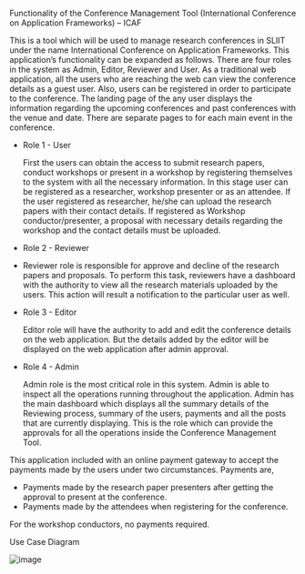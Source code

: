 Functionality of the Conference Management Tool (International Conference on Application Frameworks) – ICAF

This is a tool which will be used to manage research conferences in SLIIT under the name International Conference on Application Frameworks. This application’s functionality can be expanded as follows.
There are four roles in the system as Admin, Editor, Reviewer and User. As a traditional web application, all the users who are reaching the web can view the conference details as a guest user. Also, users can be registered in order to participate to the conference. The landing page of the any user displays the information regarding the upcoming conferences and past conferences with the venue and date. There are separate pages to for each main event in the conference.

- Role 1 - User

  First the users can obtain the access to submit research papers, conduct workshops or present in a workshop by registering themselves to the system with all the necessary information. In this stage user can be registered as a researcher, workshop presenter or as an attendee. If the user registered as researcher, he/she can upload the research papers with their contact details. If registered as Workshop conductor/presenter, a proposal with necessary details regarding the workshop and the contact details must be uploaded. 

- Role 2 - Reviewer
- 
  Reviewer role is responsible for approve and decline of the research papers and proposals. To perform this task, reviewers have a dashboard with the authority to view all the research materials uploaded by the users. This action will result a notification to the particular user as well.

- Role 3 - Editor

  Editor role will have the authority to add and edit the conference details on the web application. But the details added by the editor will be displayed on the web application after admin approval.

- Role 4 - Admin

  Admin role is the most critical role in this system. Admin is able to inspect all the operations running throughout the application. Admin has the main dashboard which displays all the summary details of the Reviewing process, summary of the users, payments and all the posts that are currently displaying. This is the role which can provide the approvals for all the operations inside the Conference Management Tool.


This application included with an online payment gateway to accept the payments made by the users under two circumstances. Payments are,

- Payments made by the research paper presenters after getting the approval to present at the conference.
- Payments made by the attendees when registering for the conference.

For the workshop conductors, no payments required.


Use Case Diagram

![image](https://user-images.githubusercontent.com/61306132/169026574-a3f125e5-4c81-4e96-add5-303693144cd9.png)


























